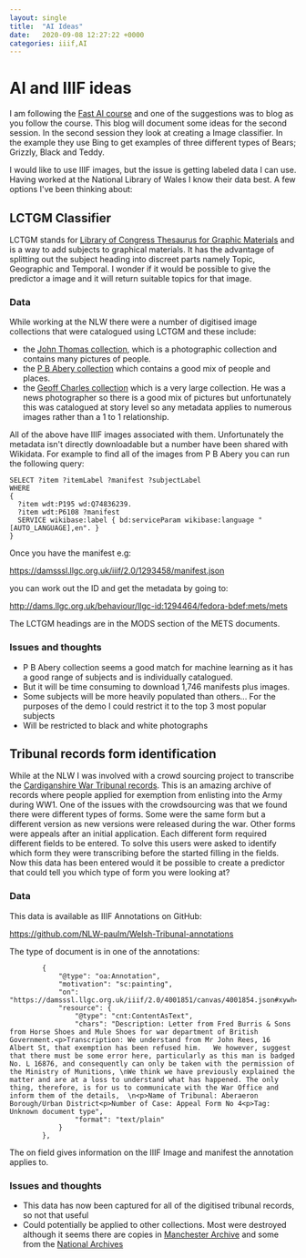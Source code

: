 ```yaml
---
layout: single
title:  "AI Ideas"
date:   2020-09-08 12:27:22 +0000
categories: iiif,AI
---
```


# AI and IIIF ideas

I am following the [Fast AI course](https://course.fast.ai/) and one of the suggestions was to blog as you follow the course. This blog will document some ideas for the second session. In the second session they look at creating a Image classifier. In the example they use Bing to get examples of three different types of Bears; Grizzly, Black and Teddy. 

I would like to use IIIF images, but the issue is getting labeled data I can use. Having worked at the National Library of Wales I know their data best. A few options I've been thinking about:

## LCTGM Classifier 

LCTGM stands for [Library of Congress Thesaurus for Graphic Materials](https://www.loc.gov/rr/print/tgm1/) and is a way to add subjects to graphical materials. It has the advantage of splitting out the subject heading into discreet parts namely Topic, Geographic and Temporal. I wonder if it would be possible to give the predictor a image and it will return suitable topics for that image. 

### Data

While working at the NLW there were a number of digitised image collections that were catalogued using LCTGM and these include:

 * the [John Thomas collection](https://www.library.wales/discover/digital-gallery/photographs/john-thomas), which is a photographic collection and contains many pictures of people.
 * the [P B Abery collection](https://www.library.wales/discover/digital-gallery/photographs/p-b-abery) which contains a good mix of people and places. 
 * the [Geoff Charles collection](https://www.library.wales/discover/digital-gallery/photographs/geoff-charles) which is a very large collection. He was a news photographer so there is a good mix of pictures but unfortunately this was catalogued at story level so any metadata applies to numerous images rather than a 1 to 1 relationship. 

All of the above have IIIF images associated with them. Unfortunately the metadata isn't directly downloadable but a number have been shared with Wikidata. For example to find all of the images from P B Abery you can run the following query:

```
SELECT ?item ?itemLabel ?manifest ?subjectLabel
WHERE 
{
  ?item wdt:P195 wd:Q74836239.
  ?item wdt:P6108 ?manifest
  SERVICE wikibase:label { bd:serviceParam wikibase:language "[AUTO_LANGUAGE],en". }
}
```

Once you have the manifest e.g:

https://damsssl.llgc.org.uk/iiif/2.0/1293458/manifest.json

you can work out the ID and get the metadata by going to:

http://dams.llgc.org.uk/behaviour/llgc-id:1294464/fedora-bdef:mets/mets

The LCTGM headings are in the MODS section of the METS documents. 

### Issues and thoughts

 * P B Abery collection seems a good match for machine learning as it has a good range of subjects and is individually catalogued. 
 * But it will be time consuming to download 1,746 manifests plus images. 
 * Some subjects will be more heavily populated than others... For the purposes of the demo I could restrict it to the top 3 most popular subjects
 * Will be restricted to black and white photographs

## Tribunal records form identification

While at the NLW I was involved with a crowd sourcing project to transcribe the [Cardiganshire War Tribunal records](https://www.library.wales/discover/digital-gallery/archives/cardiganshire-great-war-tribunal-appeals-records#?c=&m=&s=&cv=&xywh=-2068%2C-1%2C7731%2C5641). This is an amazing archive of records where people applied for exemption from enlisting into the Army during WW1. One of the issues with the crowdsourcing was that we found there were different types of forms. Some were the same form but a different version as new versions were released during the war. Other forms were appeals after an initial application. Each different form required different fields to be entered. To solve this users were asked to identify which form they were transcribing before the started filling in the fields. Now this data has been entered would it be possible to create a predictor that could tell you which type of form you were looking at? 

### Data

This data is available as IIIF Annotations on GitHub:

https://github.com/NLW-paulm/Welsh-Tribunal-annotations

The type of document is in one of the annotations:

```
        {
            "@type": "oa:Annotation",
            "motivation": "sc:painting",
            "on": "https://damsssl.llgc.org.uk/iiif/2.0/4001851/canvas/4001854.json#xywh=0,0,3497,4413",
            "resource": {
                "@type": "cnt:ContentAsText",
                "chars": "Description: Letter from Fred Burris & Sons from Horse Shoes and Mule Shoes for war department of British Government.<p>Transcription: We understand from Mr John Rees, 16 Albert St, that exemption has been refused him.   We however, suggest that there must be some error here, particularly as this man is badged No. L 16876, and consequently can only be taken with the permission of the Ministry of Munitions, \nWe think we have previously explained the matter and are at a loss to understand what has happened. The only thing, therefore, is for us to communicate with the War Office and inform them of the details,  \n<p>Name of Tribunal: Aberaeron Borough/Urban District<p>Number of Case: Appeal Form No 4<p>Tag: Unknown document type",
                "format": "text/plain"
            }
        },
```

The on field gives information on the IIIF Image and manifest the annotation applies to. 

### Issues and thoughts
 
 * This data has now been captured for all of the digitised tribunal records, so not that useful
 * Could potentially be applied to other collections. Most were destroyed although it seems there are copies in [Manchester Archive](https://www.flickr.com/photos/manchesterarchiveplus/albums/72157632619308865/) and some from the [National Archives](https://discovery.nationalarchives.gov.uk/details/r/C14091136)
